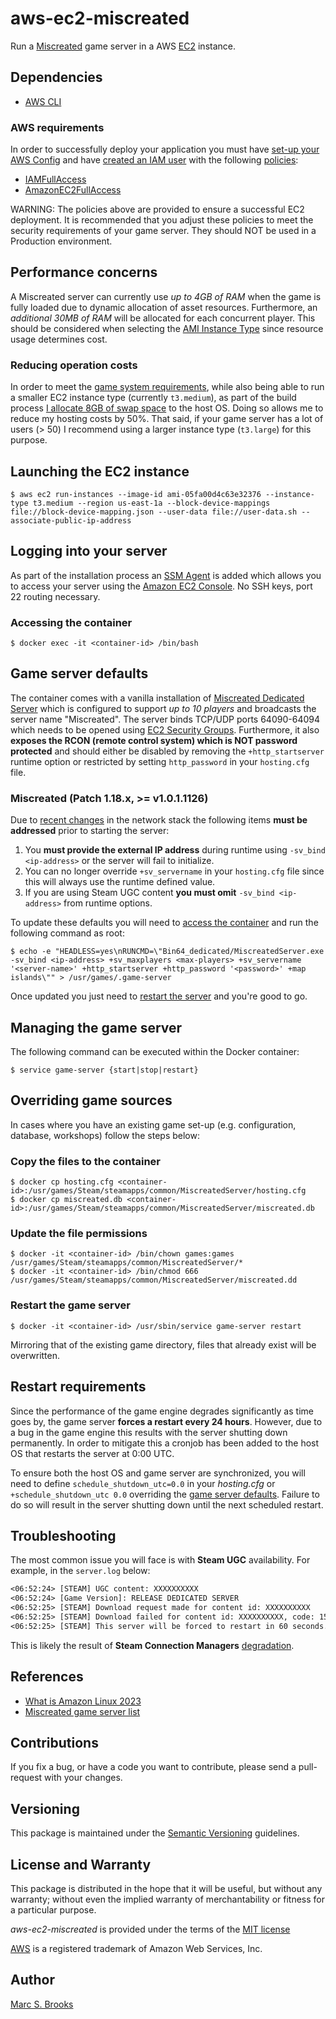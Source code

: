 # aws-ec2-miscreated

Run a [Miscreated](https://miscreatedgame.com) game server in a AWS [EC2](https://aws.amazon.com/ec2) instance.

## Dependencies

- [AWS CLI](https://aws.amazon.com/cli)

### AWS requirements

In order to successfully deploy your application you must have [set-up your AWS Config](https://docs.aws.amazon.com/config/latest/developerguide/gs-cli.html) and have [created an IAM user](https://docs.aws.amazon.com/IAM/latest/UserGuide/id_users_create.html) with the following [policies](https://docs.aws.amazon.com/IAM/latest/UserGuide/access_policies_manage.html):

- [IAMFullAccess](https://console.aws.amazon.com/iam/home#/policies/arn%3Aaws%3Aiam%3A%3Aaws%3Apolicy%2FIAMFullAccess)
- [AmazonEC2FullAccess](https://console.aws.amazon.com/iam/home#/policies/arn%3Aaws%3Aiam%3A%3Aaws%3Apolicy%2FAmazonEC2FullAccess)

WARNING: The policies above are provided to ensure a successful EC2 deployment.  It is recommended that you adjust these policies to meet the security requirements of your game server.  They should NOT be used in a Production environment.

## Performance concerns

A Miscreated server can currently use _up to 4GB of RAM_ when the game is fully loaded due to dynamic allocation of asset resources.  Furthermore, an _additional 30MB of RAM_ will be allocated for each concurrent player.  This should be considered when selecting the [AMI Instance Type](https://aws.amazon.com/ec2/instance-types) since resource usage determines cost.

### Reducing operation costs

In order to meet the [game system requirements](#performance-concerns), while also being able to run a smaller EC2 instance type (currently `t3.medium`), as part of the build process [I allocate 8GB of swap space](https://github.com/nuxy/aws-ec2-miscreated/blob/master/user-data.sh#L28) to the host OS.  Doing so allows me to reduce my hosting costs by 50%.  That said, if your game server has a lot of users (> 50) I recommend using a larger instance type (`t3.large`) for this purpose.

## Launching the EC2 instance

    $ aws ec2 run-instances --image-id ami-05fa00d4c63e32376 --instance-type t3.medium --region us-east-1a --block-device-mappings file://block-device-mapping.json --user-data file://user-data.sh --associate-public-ip-address

## Logging into your server

As part of the installation process an [SSM Agent](https://docs.aws.amazon.com/systems-manager/latest/userguide/prereqs-ssm-agent.html) is added which allows you to access your server using the [Amazon EC2 Console](https://docs.aws.amazon.com/systems-manager/latest/userguide/session-manager-working-with-sessions-start.html#start-ec2-console).  No SSH keys, port 22 routing necessary.

### Accessing the container

    $ docker exec -it <container-id> /bin/bash

## Game server defaults

The container comes with a vanilla installation of [Miscreated Dedicated Server](https://steamdb.info/app/302200) which is configured to support _up to 10 players_ and broadcasts the server name "Miscreated".  The server binds TCP/UDP ports 64090-64094 which needs to be opened using [EC2 Security Groups](https://docs.aws.amazon.com/AWSEC2/latest/UserGuide/working-with-security-groups.html#creating-security-group).  Furthermore, it also **exposes the RCON (remote control system) which is NOT password protected** and should either be disabled by removing the `+http_startserver` runtime option or restricted by setting `http_password` in your `hosting.cfg` file.

### Miscreated (Patch 1.18.x, >= v1.0.1.1126)

Due to [recent changes](https://twitter.com/miscreatedgame/status/1615515730929410050) in the network stack the following items **must be addressed** prior to starting the server:

1. You **must provide the external IP address** during runtime using `-sv_bind <ip-address>` or the server will fail to initialize.
2. You can no longer override `+sv_servername` in your `hosting.cfg` file since this will always use the runtime defined value.
3. If you are using Steam UGC content **you must omit** `-sv_bind <ip-address>` from runtime options.

To update these defaults you will need to [access the container](#accessing-the-container) and run the following command as root:

    $ echo -e "HEADLESS=yes\nRUNCMD=\"Bin64_dedicated/MiscreatedServer.exe -sv_bind <ip-address> +sv_maxplayers <max-players> +sv_servername '<server-name>' +http_startserver +http_password '<password>' +map islands\"" > /usr/games/.game-server

Once updated you just need to [restart the server](#managing-the-game-server) and you're good to go.

## Managing the game server

The following command can be executed within the Docker container:

    $ service game-server {start|stop|restart}

## Overriding game sources

In cases where you have an existing game set-up (e.g. configuration, database, workshops) follow the steps below:

### Copy the files to the container

    $ docker cp hosting.cfg <container-id>:/usr/games/Steam/steamapps/common/MiscreatedServer/hosting.cfg
    $ docker cp miscreated.db <container-id>:/usr/games/Steam/steamapps/common/MiscreatedServer/miscreated.db

### Update the file permissions

    $ docker -it <container-id> /bin/chown games:games /usr/games/Steam/steamapps/common/MiscreatedServer/*
    $ docker -it <container-id> /bin/chmod 666 /usr/games/Steam/steamapps/common/MiscreatedServer/miscreated.dd

### Restart the game server

    $ docker -it <container-id> /usr/sbin/service game-server restart

Mirroring that of the existing game directory, files that already exist will be overwritten.

## Restart requirements

Since the performance of the game engine degrades significantly as time goes by, the game server **forces a restart every 24 hours**.  However, due to a bug in the game engine this results with the server shutting down permanently.  In order to mitigate this a cronjob has been added to the host OS that restarts the server at 0:00 UTC.

To ensure both the host OS and game server are synchronized, you will need to define `schedule_shutdown_utc=0.0` in your _hosting.cfg_ or `+schedule_shutdown_utc 0.0` overriding the [game server defaults](#game-server-defaults).  Failure to do so will result in the server shutting down until the next scheduled restart.

## Troubleshooting

The most common issue you will face is with **Steam UGC** availability.  For example, in the `server.log` below:

```txt
<06:52:24> [STEAM] UGC content: XXXXXXXXXX
<06:52:24> [Game Version]: RELEASE DEDICATED SERVER
<06:52:25> [STEAM] Download request made for content id: XXXXXXXXXX
<06:52:25> [STEAM] Download failed for content id: XXXXXXXXXX, code: 15
<06:52:25> [STEAM] This server will be forced to restart in 60 seconds.
```

This is likely the result of **Steam Connection Managers** [degradation](https://steamstat.us).

## References

- [What is Amazon Linux 2023](https://docs.aws.amazon.com/linux/al2023/ug/what-is-amazon-linux.html)
- [Miscreated game server list](https://servers.miscreatedgame.com)

## Contributions

If you fix a bug, or have a code you want to contribute, please send a pull-request with your changes.

## Versioning

This package is maintained under the [Semantic Versioning](https://semver.org) guidelines.

## License and Warranty

This package is distributed in the hope that it will be useful, but without any warranty; without even the implied warranty of merchantability or fitness for a particular purpose.

_aws-ec2-miscreated_ is provided under the terms of the [MIT license](http://www.opensource.org/licenses/mit-license.php)

[AWS](https://aws.amazon.com) is a registered trademark of Amazon Web Services, Inc.

## Author

[Marc S. Brooks](https://github.com/nuxy)
